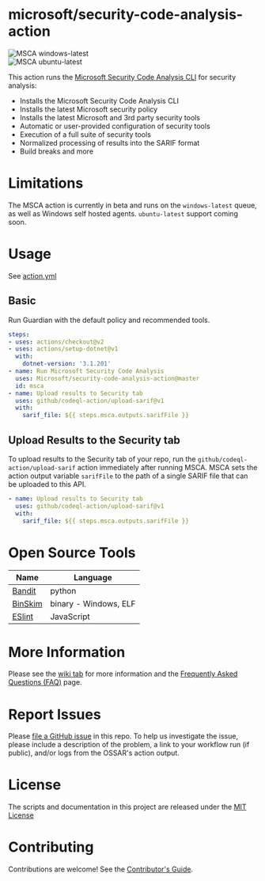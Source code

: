 # microsoft/security-code-analysis-action

![MSCA windows-latest](https://github.com/microsoft/security-code-analysis-action/workflows/MSCA%20windows-latest/badge.svg)  
![MSCA ubuntu-latest](https://github.com/microsoft/security-code-analysis-action/workflows/MSCA%20ubuntu-latest/badge.svg)

This action runs the [Microsoft Security Code Analysis  CLI](https://aka.ms/mscadocs) for security analysis:

* Installs the Microsoft Security Code Analysis CLI
* Installs the latest Microsoft security policy
* Installs the latest Microsoft and 3rd party security tools
* Automatic or user-provided configuration of security tools
* Execution of a full suite of security tools
* Normalized processing of results into the SARIF format
* Build breaks and more

# Limitations

The MSCA action is currently in beta and runs on the `windows-latest` queue, as well as Windows self hosted agents. `ubuntu-latest` support coming soon.

# Usage

See [action.yml](action.yml)

## Basic

Run Guardian with the default policy and recommended tools.

```yaml
steps:
- uses: actions/checkout@v2
- uses: actions/setup-dotnet@v1
  with:
    dotnet-version: '3.1.201'
- name: Run Microsoft Security Code Analysis
  uses: Microsoft/security-code-analysis-action@master
  id: msca
- name: Upload results to Security tab
  uses: github/codeql-action/upload-sarif@v1
  with:
    sarif_file: ${{ steps.msca.outputs.sarifFile }}
```

## Upload Results to the Security tab

To upload results to the Security tab of your repo, run the `github/codeql-action/upload-sarif` action immediately after running MSCA. MSCA sets the action output variable `sarifFile` to the path of a single SARIF file that can be uploaded to this API.

```yaml
- name: Upload results to Security tab
  uses: github/codeql-action/upload-sarif@v1
  with:
    sarif_file: ${{ steps.msca.outputs.sarifFile }}
```

# Open Source Tools

| Name | Language |
| --- | --- |
| [Bandit](https://github.com/PyCQA/bandit) | python |
| [BinSkim](https://github.com/Microsoft/binskim) | binary - Windows, ELF |
| [ESlint](https://github.com/eslint/eslint) | JavaScript |

# More Information

Please see the [wiki tab](https://github.com/github/ossar-action/wiki) for more information and the [Frequently Asked Questions (FAQ)](https://github.com/github/ossar-action/wiki/FAQ) page.

# Report Issues

Please [file a GitHub issue](https://github.com/github/ossar-action/issues/new) in this repo. To help us investigate the issue, please include a description of the problem, a link to your workflow run (if public), and/or logs from the OSSAR's action output.


# License

The scripts and documentation in this project are released under the [MIT License](LICENSE)

# Contributing

Contributions are welcome! See the [Contributor's Guide](docs/contributors.md).
